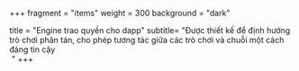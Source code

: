 +++
fragment = "items"
weight = 300
background = "dark"

title = "Engine trao quyền cho dapp"
subtitle= "Được thiết kế để định hướng trò chơi phân tán, cho phép tương tác giữa các trò chơi và chuỗi một cách đáng tin cậy<br/>&nbsp;"
+++


